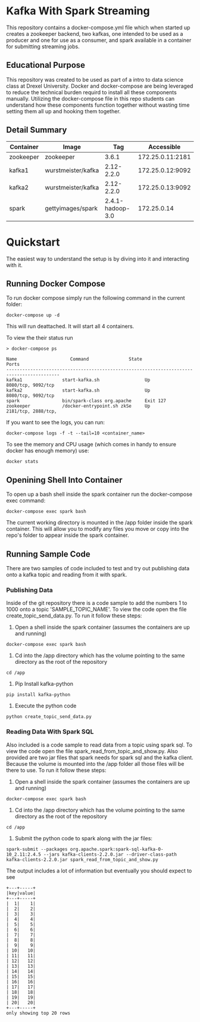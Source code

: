 # Kafka With Spark Streaming

This repository contains a docker-compose.yml file which when started up creates a zookeeper backend, two kafkas, one intended to be used as a producer and one for use as a consumer, and spark available in a container for submitting streaming jobs.

## Educational Purpose

This repository was created to be used as part of a intro to data science class at Drexel University. Docker and docker-compose are being leveraged to reduce the technical burden requird to install all these components manually. Utilizing the docker-compose file in this repo students can understand how these components function together without wasting time setting them all up and hooking them together.

## Detail Summary

| Container | Image | Tag | Accessible |
|-|-|-|-|
| zookeeper | zookeeper | 3.6.1 | 172.25.0.11:2181 |
| kafka1 | wurstmeister/kafka | 2.12-2.2.0 | 172.25.0.12:9092 |
| kafka2 | wurstmeister/kafka | 2.12-2.2.0 | 172.25.0.13:9092 |
| spark | gettyimages/spark | 2.4.1-hadoop-3.0 | 172.25.0.14 |

# Quickstart

The easiest way to understand the setup is by diving into it and interacting with it.

## Running Docker Compose

To run docker compose simply run the following command in the current folder:

```
docker-compose up -d
```

This will run deattached. It will start all 4 containers.

To view the their status run

```
> docker-compose ps

Name                    Command               State                Ports
------------------------------------------------------------------------------------------
kafka1               start-kafka.sh                 Up         8080/tcp, 9092/tcp
kafka2               start-kafka.sh                 Up         8080/tcp, 9092/tcp
spark                bin/spark-class org.apache     Exit 127
zookeeper            /docker-entrypoint.sh zkSe     Up         2181/tcp, 2888/tcp,
```

If you want to see the logs, you can run:

```
docker-compose logs -f -t --tail=10 <container_name>
```

To see the memory and CPU usage (which comes in handy to ensure docker has enough memory) use:

```
docker stats
```

## Openining Shell Into Container

To open up a bash shell inside the spark container run the docker-compose exec command:

```
docker-compose exec spark bash
```

The current working directory is mounted in the /app folder inside the spark container. This will allow you to modify any files you move or copy into the repo's folder to appear inside the spark container.

## Running Sample Code

There are two samples of code included to test and try out publishing data onto a kafka topic and reading from it with spark.

### Publishing Data

Inside of the git repository there is a code sample to add the numbers 1 to 1000 onto a topic 'SAMPLE_TOPIC_NAME'. To view the code open the file create_topic_send_data.py. To run it follow these steps:

1. Open a shell inside the spark container (assumes the containers are up and running)
  ```
  docker-compose exec spark bash
  ```
1. Cd into the /app directory which has the volume pointing to the same directory as the root of the repository
  ```
  cd /app
  ```
1. Pip Install kafka-python
  ```
  pip install kafka-python
  ```
1. Execute the python code
  ```
  python create_topic_send_data.py
  ```

### Reading Data With Spark SQL

Also included is a code sample to read data from a topic using spark sql. To view the code open the file spark_read_from_topic_and_show.py. Also provided are two jar files that spark needs for spark sql and the kafka client. Because the volume is mounted into the /app folder all those files will be there to use. To run it follow these steps:

1. Open a shell inside the spark container (assumes the containers are up and running)
  ```
  docker-compose exec spark bash
  ```
1. Cd into the /app directory which has the volume pointing to the same directory as the root of the repository
  ```
  cd /app
  ```

1. Submit the python code to spark along with the jar files:
  ```
  spark-submit --packages org.apache.spark:spark-sql-kafka-0-10_2.11:2.4.5 --jars kafka-clients-2.2.0.jar --driver-class-path kafka-clients-2.2.0.jar spark_read_from_topic_and_show.py
  ```

The output includes a lot of information but eventually you should expect to see

```
+---+-----+
|key|value|
+---+-----+
|  1|    1|
|  2|    2|
|  3|    3|
|  4|    4|
|  5|    5|
|  6|    6|
|  7|    7|
|  8|    8|
|  9|    9|
| 10|   10|
| 11|   11|
| 12|   12|
| 13|   13|
| 14|   14|
| 15|   15|
| 16|   16|
| 17|   17|
| 18|   18|
| 19|   19|
| 20|   20|
+---+-----+
only showing top 20 rows
```
